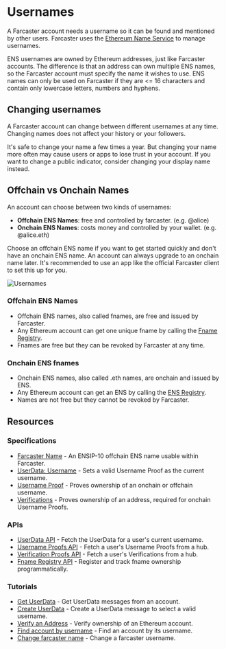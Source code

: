 # Usernames

A Farcaster account needs a username so it can be found and mentioned by other users. Farcaster uses the [Ethereum Name Service](https://ens.domains/) to manage usernames.

ENS usernames are owned by Ethereum addresses, just like Farcaster accounts. The difference is that an address can own multiple ENS names, so the Farcaster account must specify the name it wishes to use. ENS names can only be used on Farcaster if they are <= 16 characters and contain only lowercase letters, numbers and hyphens.

## Changing usernames

A Farcaster account can change between different usernames at any time. Changing names does not affect your history or your followers.

It's safe to change your name a few times a year. But changing your name more often may cause users or apps to lose trust in your account. If you want to change a public indicator, consider changing your display name instead.

## Offchain vs Onchain Names

An account can choose between two kinds of usernames:

- **Offchain ENS Names**: free and controlled by farcaster. (e.g. @alice)
- **Onchain ENS Names**: costs money and controlled by your wallet. (e.g. @alice.eth)

Choose an offchain ENS name if you want to get started quickly and don't have an onchain ENS name. An account can always upgrade to an onchain name later. It's recommended to use an app like the official Farcaster client to set this up for you.

![Usernames](/assets/usernames.png)

### Offchain ENS Names

- Offchain ENS names, also called fnames, are free and issued by Farcaster.
- Any Ethereum account can get one unique fname by calling the [Fname Registry](/learn/architecture/ens-names).
- Fnames are free but they can be revoked by Farcaster at any time.

### Onchain ENS fnames

- Onchain ENS names, also called .eth names, are onchain and issued by ENS.
- Any Ethereum account can get an ENS by calling the [ENS Registry](https://docs.ens.domains/dapp-developer-guide/the-ens-registry).
- Names are not free but they cannot be revoked by Farcaster.

## Resources

### Specifications

- [Farcaster Name](https://github.com/farcasterxyz/protocol/blob/main/docs/SPECIFICATION.md#5-fname-specifications) - An ENSIP-10 offchain ENS name usable within Farcaster.
- [UserData: Username](https://github.com/farcasterxyz/protocol/blob/main/docs/SPECIFICATION.md#23-user-data) - Sets a valid Username Proof as the current username.
- [Username Proof](https://github.com/farcasterxyz/protocol/blob/main/docs/SPECIFICATION.md#17-username-proof) - Proves ownership of an onchain or offchain username.
- [Verifications](https://github.com/farcasterxyz/protocol/blob/main/docs/SPECIFICATION.md#25-verifications) - Proves ownership of an address, required for onchain Username Proofs.

### APIs

- [UserData API](../../reference/hubble/httpapi/userdata) - Fetch the UserData for a user's current username.
- [Username Proofs API](../../reference/hubble/httpapi/usernameproof) - Fetch a user's Username Proofs from a hub.
- [Verification Proofs API](../../reference/hubble/httpapi/verification) - Fetch a user's Verifications from a hub.
- [Fname Registry API](../../reference/fname/api.md) - Register and track fname ownership programmatically.

### Tutorials

- [Get UserData](../../developers/guides/querying/fetch-profile.md) - Get UserData messages from an account.
- [Create UserData](../../developers/guides/writing/messages#user-data) - Create a UserData message to select a valid username.
- [Verify an Address](../../developers/guides/writing/verify-address.md) - Verify ownership of an Ethereum account.
- [Find account by username](../../developers/guides/accounts/find-by-name.md) - Find an account by its username.
- [Change farcaster name](../../developers/guides/accounts/change-fname.md) - Change a farcaster username.
